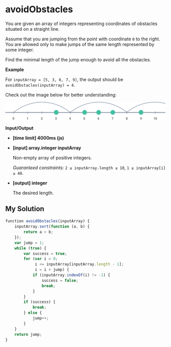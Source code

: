 # avoidObstacles
﻿You are given an array of integers representing coordinates of obstacles situated on a straight line.

Assume that you are jumping from the point with coordinate `0` to the right. You are allowed only to make jumps of the same length represented by some integer.

Find the minimal length of the jump enough to avoid all the obstacles.

**Example**

For `inputArray = [5, 3, 6, 7, 9]`, the output should be
`avoidObstacles(inputArray) = 4`.

Check out the image below for better understanding:

![](images/example.png)

**Input/Output**

*   **[time limit] 4000ms (js)**

*   **[input] array.integer inputArray**

    Non-empty array of positive integers.

    _Guaranteed constraints:_
    `2 ≤ inputArray.length ≤ 10`,
    `1 ≤ inputArray[i] ≤ 40`.

*   **[output] integer**

    The desired length.


## My Solution
```javascript
﻿function avoidObstacles(inputArray) {
    inputArray.sort(function (a, b) {
        return a > b;
    });
    var jump = 1;
    while (true) {
        var success = true;
        for (var i = 0; 
             i <= inputArray[inputArray.length - 1]; 
             i = i + jump) {
            if (inputArray.indexOf(i) != -1) {
                success = false;
                break;
            }
        }
        if (success) {
            break;
        } else {
            jump++;
        }
    }
    return jump;
}
​
```
